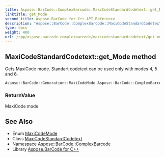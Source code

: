 ```yaml
---
title: Aspose::BarCode::ComplexBarcode::MaxiCodeStandardCodetext::get_Mode method
linktitle: get_Mode
second_title: Aspose.BarCode for C++ API Reference
description: 'Aspose::BarCode::ComplexBarcode::MaxiCodeStandardCodetext::get_Mode method. Gets MaxiCode mode. Standart codetext can be used only with modes 4, 5 and 6 in C++.'
type: docs
weight: 400
url: /cpp/aspose.barcode.complexbarcode/maxicodestandardcodetext/get_mode/
---
```

## MaxiCodeStandardCodetext::get_Mode method


Gets MaxiCode mode. Standart codetext can be used only with modes 4, 5 and 6.

```cpp
Aspose::BarCode::Generation::MaxiCodeMode Aspose::BarCode::ComplexBarcode::MaxiCodeStandardCodetext::get_Mode()
```


### ReturnValue

MaxiCode mode

## See Also

* Enum [MaxiCodeMode](../../../aspose.barcode.generation/maxicodemode/)
* Class [MaxiCodeStandardCodetext](../)
* Namespace [Aspose::BarCode::ComplexBarcode](../../)
* Library [Aspose.BarCode for C++](../../../)
